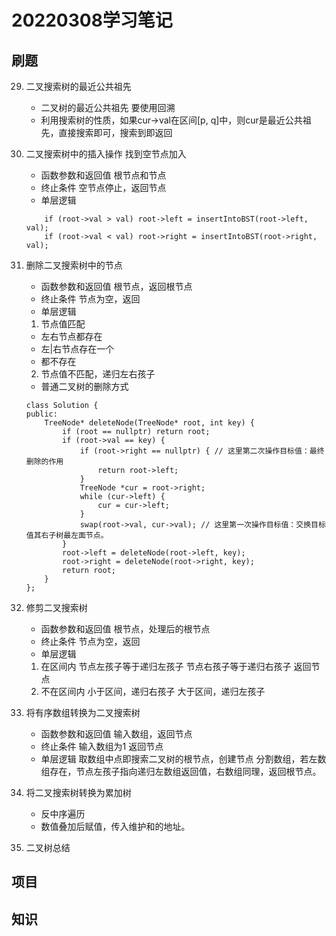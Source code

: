 # 20220308学习笔记

## 刷题

29. 二叉搜索树的最近公共祖先
    * 二叉树的最近公共祖先 要使用回溯
    * 利用搜索树的性质，如果cur->val在区间[p, q]中，则cur是最近公共祖先，直接搜索即可，搜索到即返回
30. 二叉搜索树中的插入操作
    找到空节点加入
    * 函数参数和返回值
    根节点和节点
    * 终止条件
    空节点停止，返回节点
    * 单层逻辑

    ```
        if (root->val > val) root->left = insertIntoBST(root->left, val);
        if (root->val < val) root->right = insertIntoBST(root->right, val);
    ```

31. 删除二叉搜索树中的节点
    * 函数参数和返回值
    根节点，返回根节点
    * 终止条件
    节点为空，返回
    * 单层逻辑
    1. 节点值匹配
      * 左右节点都存在
      * 左|右节点存在一个
      * 都不存在
    2. 节点值不匹配，递归左右孩子
    * 普通二叉树的删除方式

    ```
    class Solution {
    public:
        TreeNode* deleteNode(TreeNode* root, int key) {
            if (root == nullptr) return root;
            if (root->val == key) {
                if (root->right == nullptr) { // 这里第二次操作目标值：最终删除的作用
                    return root->left;
                }
                TreeNode *cur = root->right;
                while (cur->left) {
                    cur = cur->left;
                }
                swap(root->val, cur->val); // 这里第一次操作目标值：交换目标值其右子树最左面节点。
            }
            root->left = deleteNode(root->left, key);
            root->right = deleteNode(root->right, key);
            return root;
        }
    };
    ```

32. 修剪二叉搜索树
    * 函数参数和返回值
    根节点，处理后的根节点
    * 终止条件
    节点为空，返回
    * 单层逻辑
    1. 在区间内
    节点左孩子等于递归左孩子
    节点右孩子等于递归右孩子
    返回节点
    2. 不在区间内
    小于区间，递归右孩子
    大于区间，递归左孩子
33. 将有序数组转换为二叉搜索树
    * 函数参数和返回值
    输入数组，返回节点
    * 终止条件
    输入数组为1 返回节点
    * 单层逻辑
    取数组中点即搜索二叉树的根节点，创建节点
    分割数组，若左数组存在，节点左孩子指向递归左数组返回值，右数组同理，返回根节点。
34. 将二叉搜索树转换为累加树
    * 反中序遍历
    * 数值叠加后赋值，传入维护和的地址。
35. 二叉树总结

## 项目

## 知识
